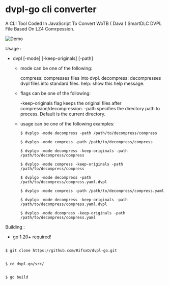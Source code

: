 # dvpl-go cli converter
 A CLI Tool Coded In JavaScript To Convert WoTB ( Dava ) SmartDLC DVPL File Based On LZ4 Comrpession.

 ![Demo](img/dvplgo-demo.gif)


Usage :

  - dvpl [-mode] [-keep-originals] [-path]

    - mode can be one of the following:

        compress: compresses files into dvpl.
        decompress: decompresses dvpl files into standard files.
        help: show this help message.

	- flags can be one of the following:

    	-keep-originals flag keeps the original files after compression/decompression.
    	-path specifies the directory path to process. Default is the current directory.

	- usage can be one of the following examples:

		```
		$ dvplgo -mode decompress -path /path/to/decompress/compress
		```
		```
		$ dvplgo -mode compress -path /path/to/decompress/compress
		```
		```
		$ dvplgo -mode decompress -keep-originals -path /path/to/decompress/compress
		```
		```
		$ dvplgo -mode compress -keep-originals -path /path/to/decompress/compress
		```
		```
		$ dvplgo -mode decompress -path /path/to/decompress/compress.yaml.dvpl
		```
		```
		$ dvplgo -mode compress -path /path/to/decompress/compress.yaml
		```
		```
		$ dvplgo -mode decompress -keep-originals -path /path/to/decompress/compress.yaml.dvpl
		```
		```
		$ dvplgo -mode dcompress -keep-originals -path /path/to/decompress/compress.yaml
		```


Building :

- go 1.20+ required!

```

$ git clone https://github.com/RifsxD/dvpl-go.git

```

```

$ cd dvpl-go/src/

```

```

$ go build

```